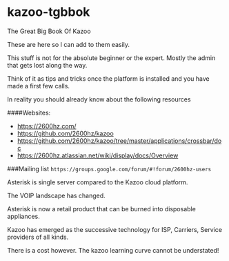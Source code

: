 kazoo-tgbbok
============

The Great Big Book Of Kazoo

These are here so I can add to them easily. 

This stuff is not for the absolute beginner or the expert.  Mostly the admin that gets lost along the way.

Think of it as tips and tricks once the platform is installed and you have made a first few calls.

In reality you should already know about the following resources

####Websites:
* https://2600hz.com/
* https://github.com/2600hz/kazoo
* https://github.com/2600hz/kazoo/tree/master/applications/crossbar/doc
* https://2600hz.atlassian.net/wiki/display/docs/Overview

###Mailing list
`https://groups.google.com/forum/#!forum/2600hz-users`

Asterisk is single server compared to the Kazoo cloud platform.  

The VOIP landscape has changed.

Asterisk is now a retail product that can be burned into disposable appliances.

Kazoo has emerged as the successive technology for ISP, Carriers, Service providers of all kinds.

There is a cost however.  The kazoo learning curve cannot be understated!
